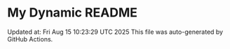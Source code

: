 # My Dynamic README
Updated at: Fri Aug 15 10:23:29 UTC 2025
This file was auto-generated by GitHub Actions.
